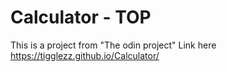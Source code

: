 # Calculator - TOP
This is a project from "The odin project" 
Link here https://tigglezz.github.io/Calculator/
